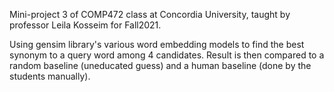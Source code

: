 Mini-project 3 of COMP472 class at Concordia University, taught by professor Leila Kosseim for Fall2021.

Using gensim library's various word embedding models to find the best synonym to a query word among 4 candidates. Result 
is then compared to a random baseline (uneducated guess) and a human baseline (done by the students manually).

